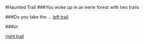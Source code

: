 #Haunted Trail 
###You woke up in an eerie forest with two trails

###Do you take the ...
[left trail](found-corpse.md)  

###or

[right trail](chased-by-zombie.md)
